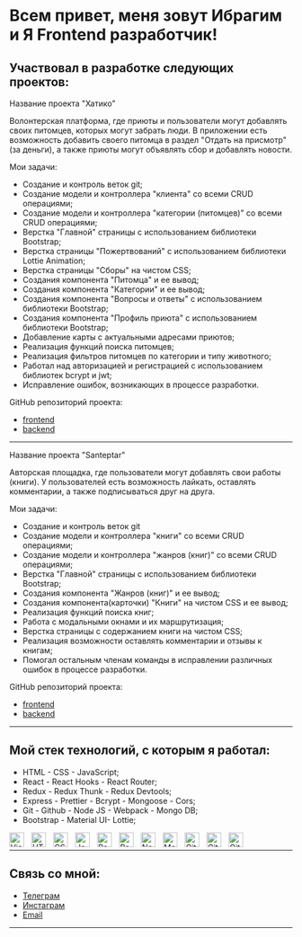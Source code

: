 <h1>Всем привет, меня зовут Ибрагим и Я Frontend разработчик!</h1>

## Участвовал в разработке следующих проектов:

Название проекта "Хатико"

Волонтерская платформа, где приюты и пользователи могут добавлять своих питомцев, которых могут забрать люди. В приложении есть возможность добавить своего питомца в раздел "Отдать на присмотр" (за деньги), а также приюты могут объявлять сбор и добавлять новости.

Мои задачи:
<ul>
<li>Создание и контроль веток git;</li>
<li>Создание модели и контроллера "клиента" со всеми CRUD операциями;</li>
<li>Создание модели и контроллера "категории (питомцев)" со всеми CRUD операциями;</li>
<li>Верстка "Главной" страницы с использованием библиотеки Bootstrap;</li>
<li>Верстка страницы "Пожертвований" с использованием библиотеки Lottie Animation;</li>
<li>Верстка страницы "Сборы" на чистом CSS;</li>
<li>Создания компонента "Питомца" и ее вывод;</li>
<li>Создания компонента "Категории" и ее вывод;</li>
<li>Создания компонента "Вопросы и ответы" с использованием библиотеки Bootstrap;</li>
<li>Создания компонента "Профиль приюта" с использованием библиотеки Bootstrap;</li>
<li>Добавление карты с актуальными адресами приютов;
</li>
<li>Реализация функций поиска питомцев;</li>
<li>Реализация фильтров питомцев по категории и типу животного;</li>
<li>Работал над авторизацией и регистрацией с использованием библиотек bcrypt и jwt;</li>
<li>Исправление ошибок, возникающих в процессе разработки.</li>
</ul>

GitHub репозиторий проекта:

- [frontend](https://github.com/JolyGolfqw/second-life)
- [backend](https://github.com/JolyGolfqw/second-life-back)

---

Название проекта "Santeptar"

Авторская площадка, где пользователи могут добавлять свои работы (книги). У пользователей есть возможность лайкать, оставлять комментарии, а также подписываться друг на друга.

Мои задачи:
<ul>
<li>Создание и контроль веток git</li>
<li>Создание модели и контроллера "книги" со всеми CRUD операциями;
</li>
<li>Создание модели и контроллера "жанров (книг)" со всеми CRUD операциями;
</li>
<li>Верстка "Главной" страницы с использованием библиотеки Bootstrap;
</li>
<li>Создания компонента "Жанров (книг)" и ее вывод;
</li>
<li>Создания компонента(карточки) "Книги" на чистом CSS и ее вывод;
</li>
<li>Реализация функций поиска книг;
</li>
<li>Работа с модальными окнами и их маршрутизация;
</li>
<li>Верстка страницы с содержанием книги на чистом CSS;
</li>
<li>Реализация возможности оставлять комментарии и отзывы к книгам;
</li>
<li>Помогал остальным членам команды в исправлении различных ошибок в процессе разработки.
</li>
</ul>

GitHub репозиторий проекта:

- [frontend](https://github.com/JolyGolfqw/wattpad-frontend)
- [backend](https://github.com/JolyGolfqw/wattpad-backend)

---

<h2>Мой стек технологий, с которым я работал:</h2>
<ul>
<li>HTML - CSS - JavaScript;</li>
<li>React - React Hooks - React Router;</li>
<li>Redux - Redux Thunk - Redux Devtools;</li>
<li>Express - Prettier - Bcrypt - Mongoose - Cors;</li>
<li> Git - Github - Node JS - Webpack - Mongo DB;</li>
<li> Bootstrap - Material UI- Lottie;</li>
</ul>

<img align="left" alt="Visual Studio Code" width="26px" src="https://cdn.jsdelivr.net/gh/devicons/devicon/icons/vscode/vscode-original.svg" style="padding-right:10px;" />

<img align="left" alt="HTML5" width="26px" src="https://cdn.jsdelivr.net/gh/devicons/devicon/icons/html5/html5-original.svg" style="padding-right:10px;" />

<img align="left" alt="CSS3" width="26px" src="https://cdn.jsdelivr.net/gh/devicons/devicon/icons/css3/css3-original.svg" style="padding-right:10px;" />

<img align="left" alt="JavaScript" width="26px" src="https://cdn.jsdelivr.net/gh/devicons/devicon/icons/javascript/javascript-original.svg" style="padding-right:10px;" />

<img align="left" alt="React" width="26px" src="https://cdn.jsdelivr.net/gh/devicons/devicon/icons/react/react-original.svg" style="padding-right:10px;" />
<img align="left" alt="ReduxThunk" width="26px" src="https://cdn4.iconfinder.com/data/icons/logos-brands-5/24/redux-512.png" style="padding-right:10px;" />

<img align="left" alt="Node.js" width="26px" src="https://cdn.jsdelivr.net/gh/devicons/devicon/icons/nodejs/nodejs-original.svg" style="padding-right:10px;" />

<img align="left" alt="MongoDB" width="26px" src="https://cdn.jsdelivr.net/gh/devicons/devicon/icons/mongodb/mongodb-original.svg" style="padding-right:10px;" />

<img align="left" alt="Git" width="26px" src="https://cdn.jsdelivr.net/gh/devicons/devicon/icons/git/git-original.svg" style="padding-right:10px;" />

<img align="left" alt="GitHub" width="26px" src="https://user-images.githubusercontent.com/3369400/139447912-e0f43f33-6d9f-45f8-be46-2df5bbc91289.png" style="padding-right:10px;" />

<img align="left" alt="GitHub" width="26px" src="https://pics.freeicons.io/uploads/icons/png/11490474241551942136-512.png" />
</br>

---

<h2>Связь со мной:</h2>

- [Телеграм](https://t.me/sarda10v)
- [Инстаграм](https://www.instagram.com/sarda10v)
- [Email](https://e.mail.ru/inbox/?app_id_mytracker=58519&authid=l3k2bh59.ui&back=1%2C1&dwhsplit=s10273.b1ss12743s&from=login%2Cnavi&x-login-auth=1&afterReload=1)

---
